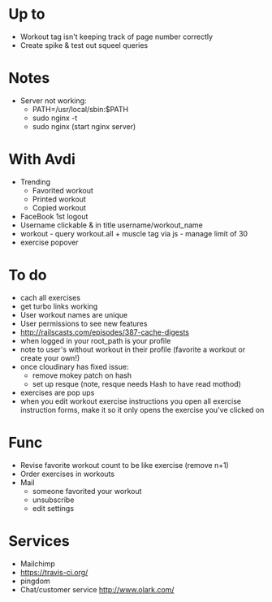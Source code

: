# Up to
* Workout tag isn't keeping track of page number correctly
* Create spike & test out squeel queries

# Notes
* Server not working:
	- PATH=/usr/local/sbin:$PATH 
	- sudo nginx -t
	- sudo nginx (start nginx server)

# With Avdi
* Trending
	- Favorited workout
	- Printed workout
	- Copied workout
* FaceBook 1st logout
* Username clickable & in title username/workout_name
* workout - query workout.all + muscle tag via js - manage limit of 30
* exercise popover

# To do
* cach all exercises
* get turbo links working
* User workout names are unique
* User permissions to see new features
* http://railscasts.com/episodes/387-cache-digests
* when logged in your root_path is your profile
* note to user's without workout in their profile (favorite a workout or create your own!)
* once cloudinary has fixed issue:
	- remove mokey patch on hash
	- set up resque (note, resque needs Hash to have read mothod)
* exercises are pop ups
* when you edit workout exercise instructions you open all exercise instruction forms, make it so it only opens the exercise you've clicked on

# Func

* Revise favorite workout count to be like exercise (remove n+1)
* Order exercises in workouts
* Mail
  * someone favorited your workout
  * unsubscribe
  * edit settings

# Services
* Mailchimp
* https://travis-ci.org/
* pingdom
* Chat/customer service http://www.olark.com/